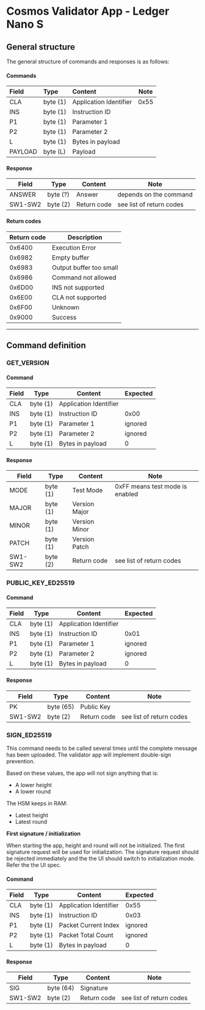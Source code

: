 # Cosmos Validator App - Ledger Nano S
## General structure

The general structure of commands and responses is as follows:

#### Commands

| Field   | Type     | Content                | Note |
| :------ | :------- | :--------------------- | ---- |
| CLA     | byte (1) | Application Identifier | 0x55 |
| INS     | byte (1) | Instruction ID         |      |
| P1      | byte (1) | Parameter 1            |      |
| P2      | byte (1) | Parameter 2            |      |
| L       | byte (1) | Bytes in payload       |      |
| PAYLOAD | byte (L) | Payload                |      |

#### Response

| Field   | Type     | Content     | Note                     |
| ------- | -------- | ----------- | ------------------------ |
| ANSWER  | byte (?) | Answer      | depends on the command   |
| SW1-SW2 | byte (2) | Return code | see list of return codes |

#### Return codes

| Return code | Description             |
| ----------- | ----------------------- |
| 0x6400      | Execution Error         |
| 0x6982      | Empty buffer            |
| 0x6983      | Output buffer too small |
| 0x6986      | Command not allowed     |
| 0x6D00      | INS not supported       |
| 0x6E00      | CLA not supported       |
| 0x6F00      | Unknown                 |
| 0x9000      | Success                 |

---------

## Command definition

### GET_VERSION

#### Command

| Field | Type     | Content                | Expected |
| ----- | -------- | ---------------------- | -------- |
| CLA   | byte (1) | Application Identifier |          |
| INS   | byte (1) | Instruction ID         | 0x00     |
| P1    | byte (1) | Parameter 1            | ignored  |
| P2    | byte (1) | Parameter 2            | ignored  |
| L     | byte (1) | Bytes in payload       | 0        |

#### Response

| Field   | Type     | Content       | Note                            |
| ------- | -------- | ------------- | ------------------------------- |
| MODE    | byte (1) | Test Mode     | 0xFF means test mode is enabled |
| MAJOR   | byte (1) | Version Major |                                 |
| MINOR   | byte (1) | Version Minor |                                 |
| PATCH   | byte (1) | Version Patch |                                 |
| SW1-SW2 | byte (2) | Return code   | see list of return codes        |

### PUBLIC_KEY_ED25519

#### Command

| Field | Type     | Content                | Expected |
| ----- | -------- | ---------------------- | -------- |
| CLA   | byte (1) | Application Identifier |          |
| INS   | byte (1) | Instruction ID         | 0x01     |
| P1    | byte (1) | Parameter 1            | ignored  |
| P2    | byte (1) | Parameter 2            | ignored  |
| L     | byte (1) | Bytes in payload       | 0        |

#### Response

| Field   | Type      | Content     | Note                     |
| ------- | --------- | ----------- | ------------------------ |
| PK      | byte (65) | Public Key  |                          |
| SW1-SW2 | byte (2)  | Return code | see list of return codes |

### SIGN_ED25519

This command needs to be called several times until the complete message has been uploaded.
The validator app will implement double-sign prevention. 

Based on these values, the app will not sign anything that is:
- A lower height
- A lower round

The HSM keeps in RAM:
- Latest height
- Latest round

**First signature / initialization**

When starting the app, height and round will not be initialized. The first signature request will be used for initialization. The signature request should be rejected immediately and the the UI should switch to initialization mode. Refer the the UI spec.

#### Command

| Field | Type     | Content                | Expected |
| ----- | -------- | ---------------------- | -------- |
| CLA   | byte (1) | Application Identifier | 0x55     |
| INS   | byte (1) | Instruction ID         | 0x03     |
| P1    | byte (1) | Packet Current Index   | ignored  |
| P2    | byte (1) | Packet Total Count     | ignored  |
| L     | byte (1) | Bytes in payload       | 0        |

#### Response

| Field   | Type      | Content     | Note                     |
| ------- | --------- | ----------- | ------------------------ |
| SIG     | byte (64) | Signature   |                          |
| SW1-SW2 | byte (2)  | Return code | see list of return codes |
